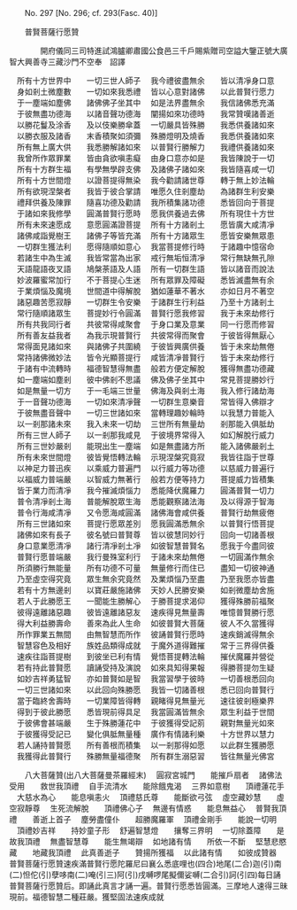 ﻿　　No. 297 [No. 296; cf. 293(Fasc. 40)]

　　普賢菩薩行愿贊

　　　　開府儀同三司特進試鴻臚卿肅國公食邑三千戶賜紫贈司空謚大鑒正號大廣智大興善寺三藏沙門不空奉　詔譯



　所有十方世界中　　一切三世人師子
　我今禮彼盡無余　　皆以清凈身口意
　身如剎土微塵數　　一切如來我悉禮
　皆以心意對諸佛　　以此普賢行愿力
　于一塵端如塵佛　　諸佛佛子坐其中
　如是法界盡無余　　我信諸佛悉充滿
　于彼無盡功德海　　以諸音聲功德海
　闡揚如來功德時　　我常贊嘆諸善逝
　以勝花鬘及涂香　　及以伎樂勝傘蓋
　一切嚴具皆殊勝　　我悉供養諸如來
　以勝衣服及諸香　　末香積聚如須彌
　殊勝燈明及燒香　　我悉供養諸如來
　所有無上廣大供　　我悉勝解諸如來
　以普賢行勝解力　　我禮供養諸如來
　我曾所作眾罪業　　皆由貪欲嗔恚癡
　由身口意亦如是　　我皆陳說于一切
　所有十方群生福　　有學無學辟支佛
　及諸佛子諸如來　　我皆隨喜咸一切
　所有十方世間燈　　以證菩提得無染
　我今勸請諸世尊　　轉于無上妙法輪
　所有欲現涅槃者　　我皆于彼合掌請
　唯愿久住剎塵劫　　為諸群生利安樂
　禮拜供養及陳罪　　隨喜功德及勸請
　我所積集諸功德　　悉皆回向于菩提
　于諸如來我修學　　圓滿普賢行愿時
　愿我供養過去佛　　所有現住十方世
　所有未來速愿成　　意愿圓滿證菩提
　所有十方諸剎土　　愿皆廣大咸清凈
　諸佛咸詣覺樹王　　諸佛子等皆充滿
　所有十方諸眾生　　愿皆安樂無眾患
　一切群生獲法利　　愿得隨順如意心
　我當菩提修行時　　于諸趣中憶宿命
　若諸生中為生滅　　我皆常當為出家
　戒行無垢恒清凈　　常行無缺無孔隙
　天語龍語夜叉語　　鳩槃荼語及人語
　所有一切群生語　　皆以諸音而說法
　妙波羅蜜常加行　　不于菩提心生迷
　所有眾罪及障礙　　悉皆滅盡無有余
　于業煩惱及魔境　　世間道中得解脫
　猶如蓮華不著水　　亦如日月不著空
　諸惡趣苦愿寂靜　　一切群生令安樂
　于諸群生行利益　　乃至十方諸剎土
　常行隨順諸眾生　　菩提妙行令圓滿
　普賢行愿我修習　　我于未來劫修行
　所有共我同行者　　共彼常得咸聚會
　于身口業及意業　　同一行愿而修習
　所有善友益我者　　為我示現普賢行
　共彼常得而聚會　　于彼皆得無厭心
　常得面見諸如來　　與諸佛子共圍繞
　于彼皆興廣供養　　皆于未來劫無倦
　常持諸佛微妙法　　皆令光顯菩提行
　咸皆清凈普賢行　　皆于未來劫修行
　于諸有中流轉時　　福德智慧得無盡
　般若方便定解脫　　獲得無盡功德藏
　如一塵端如塵剎　　彼中佛剎不思議
　佛及佛子坐其中　　常見菩提勝妙行
　如是無量一切方　　于一毛端三世量
　佛海及與剎土海　　我入修行諸劫海
　于一音聲功德海　　一切如來清凈聲
　一切群生意樂音　　常皆得入佛辯才
　于彼無盡音聲中　　一切三世諸如來
　當轉理趣妙輪時　　以我慧力普能入
　以一剎那諸未來　　我入未來一切劫
　三世所有無量劫　　剎那能入俱胝劫
　所有三世人師子　　以一剎那我咸見
　于彼境界常得入　　如幻解脫行威力
　所有三世妙嚴剎　　能現出生一塵端
　如是無盡諸方所　　能入諸佛嚴剎土
　所有未來世間燈　　彼皆覺悟轉法輪
　示現涅槃究竟寂　　我皆往詣于世尊
　以神足力普迅疾　　以乘威力普遍門
　以行威力等功德　　以慈威力普遍行
　以福威力普端嚴　　以智威力無著行
　般若方便等持力　　菩提威力皆積集
　皆于業力而清凈　　我今摧滅煩惱力
　悉能降伏魔羅力　　圓滿普賢一切力
　普令清凈剎土海　　普能解脫眾生海
　悉能觀察諸法海　　及以得源于智海
　普令行海咸清凈　　又令愿海咸圓滿
　諸佛海會咸供養　　普賢行劫無疲倦
　所有三世諸如來　　菩提行愿眾差別
　愿我圓滿悉無余　　以普賢行悟菩提
　諸佛如來有長子　　彼名號曰普賢尊
　皆以彼慧同妙行　　回向一切諸善根
　身口意業愿清凈　　諸行清凈剎土凈
　如彼智慧普賢名　　愿我于今盡同彼
　普賢行愿普端嚴　　我行曼殊室利行
　于諸未來劫無倦　　一切圓滿作無余
　所須勝行無能量　　所有功德不可量
　無量修行而住已　　盡知一切彼神通
　乃至虛空得究竟　　眾生無余究竟然
　及業煩惱乃至盡　　乃至我愿亦皆盡
　若有十方無邊剎　　以寶莊嚴施諸佛
　天妙人民勝安樂　　如剎微塵劫舍施
　若人于此勝愿王　　一聞能生勝解心
　于勝菩提求渴仰　　獲得殊勝前福聚
　彼得遠離諸惡趣　　彼皆遠離諸惡友
　速疾得見無量壽　　唯憶普賢勝行愿
　得大利益勝壽命　　善來為此人生命
　如彼普賢大菩薩　　彼人不久當獲得
　所作罪業五無間　　由無智慧而所作
　彼誦普賢行愿時　　速疾銷滅得無余
　智慧容色及相好　　族姓品類得成就
　于魔外道得難摧　　常于三界得供養
　速疾往詣菩提樹　　到彼坐已利有情
　覺悟菩提轉法輪　　摧伏魔羅并營從
　若有持此普賢愿　　讀誦受持及演說
　如來具知得果報　　得勝菩提勿生疑
　如妙吉祥勇猛智　　亦如普賢如是智
　我當習學于彼時　　一切善根悉回向
　一切三世諸如來　　以此回向殊勝愿
　我皆一切諸善根　　悉已回向普賢行
　當于臨終舍壽時　　一切業障皆得轉
　親睹得見無量光　　速往彼剎極樂界
　得到于彼此勝愿　　悉皆現前得具足
　我當圓滿皆無余　　眾生利益于世間
　于彼佛會甚端嚴　　生于殊勝蓮花中
　于彼獲得受記莂　　親對無量光如來
　于彼獲得受記已　　變化俱胝無量種
　廣作有情諸利樂　　十方世界以慧力
　若人誦持普賢愿　　所有善根而積集
　以一剎那得如愿　　以此群生獲勝愿
　我獲得此普賢行　　殊勝無量福德聚
　所有群生溺惡習　　皆往無量光佛宮


　　八大菩薩贊(出八大菩薩曼茶羅經末)
　圓寂宮城門　　能摧戶扇者
　諸佛法受用　　救世我頂禮
　自手流清水　　能除餓鬼渴
　三界如意樹　　頂禮蓮花手
　大慈水為心　　能息嗔恚火
　頂禮慈氏尊　　能斷欲弓弦
　虛空藏妙慧　　虛空寂靜尊
　生死流解脫　　頂禮佛心子
　無邊有情惑　　能息無益心
　普賢我頂禮　　善逝上首子
　塵勞盡僮仆　　超勝魔羅軍
　頂禮金剛手　　能說一切明
　頂禮妙吉祥　　持妙童子形
　舒遍智慧燈　　攘奪三界明
　一切除蓋障　　是故我頂禮
　無盡智慧尊　　能生無竭辯
　如地諸有情　　所依一不斷
　堅慧悲愍藏　　地藏我頂禮
　此真善逝子　　贊揚所獲福
　以此諸有情　　如彼成贊器　普賢菩薩行愿贊速疾滿普賢行愿陀羅尼曰襄么悉底哩也(四合)地尾(二合)迦(引)南(二)怛佗(引)孽哆南(二)唵(引三)阿(引)戌嚩啰尾擬儞娑嚩(二合引)訶(引四)每日誦普賢菩薩行愿贊后。即誦此真言才誦一遍。普賢行愿悉皆圓滿。三摩地人速得三昧現前。福德智慧二種莊嚴。獲堅固法速疾成就
